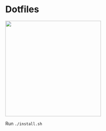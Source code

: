 # Dotfiles

<img src="https://screenshot.click/08-24-7ayie-sxiwi.png" width="300" />

Run `./install.sh`

